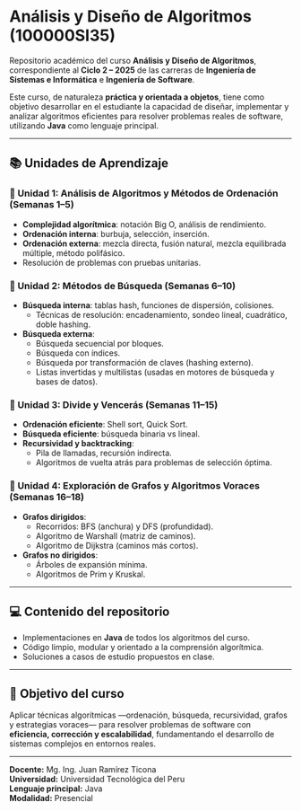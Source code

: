 # Análisis y Diseño de Algoritmos (100000SI35)

Repositorio académico del curso **Análisis y Diseño de Algoritmos**, correspondiente al **Ciclo 2 – 2025** de las carreras de **Ingeniería de Sistemas e Informática** e **Ingeniería de Software**.

Este curso, de naturaleza **práctica y orientada a objetos**, tiene como objetivo desarrollar en el estudiante la capacidad de diseñar, implementar y analizar algoritmos eficientes para resolver problemas reales de software, utilizando **Java** como lenguaje principal.

---

## 📚 Unidades de Aprendizaje

### 🔹 Unidad 1: Análisis de Algoritmos y Métodos de Ordenación (Semanas 1–5)
- **Complejidad algorítmica**: notación Big O, análisis de rendimiento.
- **Ordenación interna**: burbuja, selección, inserción.
- **Ordenación externa**: mezcla directa, fusión natural, mezcla equilibrada múltiple, método polifásico.
- Resolución de problemas con pruebas unitarias.

### 🔹 Unidad 2: Métodos de Búsqueda (Semanas 6–10)
- **Búsqueda interna**: tablas hash, funciones de dispersión, colisiones.
  - Técnicas de resolución: encadenamiento, sondeo lineal, cuadrático, doble hashing.
- **Búsqueda externa**:
  - Búsqueda secuencial por bloques.
  - Búsqueda con índices.
  - Búsqueda por transformación de claves (hashing externo).
  - Listas invertidas y multilistas (usadas en motores de búsqueda y bases de datos).

### 🔹 Unidad 3: Divide y Vencerás (Semanas 11–15)
- **Ordenación eficiente**: Shell sort, Quick Sort.
- **Búsqueda eficiente**: búsqueda binaria vs lineal.
- **Recursividad y backtracking**:
  - Pila de llamadas, recursión indirecta.
  - Algoritmos de vuelta atrás para problemas de selección óptima.

### 🔹 Unidad 4: Exploración de Grafos y Algoritmos Voraces (Semanas 16–18)
- **Grafos dirigidos**:
  - Recorridos: BFS (anchura) y DFS (profundidad).
  - Algoritmo de Warshall (matriz de caminos).
  - Algoritmo de Dijkstra (caminos más cortos).
- **Grafos no dirigidos**:
  - Árboles de expansión mínima.
  - Algoritmos de Prim y Kruskal.

---

## 💻 Contenido del repositorio
- Implementaciones en **Java** de todos los algoritmos del curso.
- Código limpio, modular y orientado a la comprensión algorítmica.
- Soluciones a casos de estudio propuestos en clase.

---

## 🎯 Objetivo del curso
Aplicar técnicas algorítmicas —ordenación, búsqueda, recursividad, grafos y estrategias voraces— para resolver problemas de software con **eficiencia, corrección y escalabilidad**, fundamentando el desarrollo de sistemas complejos en entornos reales.

---

**Docente:** Mg. Ing. Juan Ramírez Ticona  
**Universidad:** Universidad Tecnológica del Peru  
**Lenguaje principal:** Java  
**Modalidad:** Presencial  

